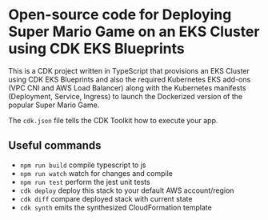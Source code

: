 # Open-source code for Deploying Super Mario Game on an EKS Cluster using CDK EKS Blueprints

This is a CDK project written in TypeScript that provisions an EKS Cluster using CDK EKS Blueprints and also the required Kubernetes EKS add-ons (VPC CNI and AWS Load Balancer) along with the Kubernetes manifests (Deployment, Service, Ingress) to launch the Dockerized version of the popular Super Mario Game.

The `cdk.json` file tells the CDK Toolkit how to execute your app.

## Useful commands

* `npm run build`   compile typescript to js
* `npm run watch`   watch for changes and compile
* `npm run test`    perform the jest unit tests
* `cdk deploy`      deploy this stack to your default AWS account/region
* `cdk diff`        compare deployed stack with current state
* `cdk synth`       emits the synthesized CloudFormation template
